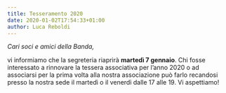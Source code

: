 ```yaml
---
title: Tesseramento 2020
date: 2020-01-02T17:54:33+01:00
author: Luca Reboldi
---
```

*Cari soci e amici della Banda,*

vi informiamo che la segreteria riaprirà&nbsp;**martedì 7 gennaio**. Chi fosse interessato a rinnovare la tessera
associativa per l’anno 2020 o ad associarsi per la prima volta alla nostra associazione può farlo recandosi presso la
nostra sede il martedì o il venerdì dalle 17 alle 19. Vi aspettiamo!